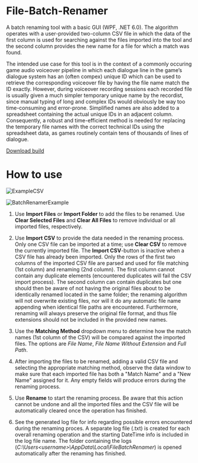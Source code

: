 # File-Batch-Renamer

A batch renaming tool with a basic GUI (WPF, .NET 6.0). The algorithm operates with a user-provided two-column CSV file in which the data of the first column is used for searching against the files imported into the tool and the second column provides the new name for a file for which a match was found.  

The intended use case for this tool is in the context of a commonly occuring game audio voiceover pipeline in which each dialogue line in the game’s dialogue system has an (often compex) unique ID which can be used to retrieve the corresponding voiceover file by having the file name match the ID exactly. However, during voiceover recording sessions each recorded file is usually given a much simpler temporary unique name by the recordist, since manual typing of long and complex IDs would obviously be way too time-consuming and error-prone. Simplified names are also added to a spreadsheet containing the actual unique IDs in an adjacent column. Consequently, a robust and time-efficient method is needed for replacing the temporary file names with the correct technical IDs using the spreadsheet data, as games routinely contain tens of thousands of lines of dialogue.

[Download build](https://drive.google.com/file/d/1xPQhf0ZAHKpUADSg-Iwq6NPjaxnzI5XL/view?usp=share_link)

# How to use

![ExampleCSV](https://user-images.githubusercontent.com/69209034/209230354-2a8d1ecf-d876-4ff1-892b-c70822c97ffb.png)

![BatchRenamerExample](https://user-images.githubusercontent.com/69209034/209230183-27efec48-e55c-4cb8-a806-1a6b2ba003a1.png)

1. Use **Import Files** or **Import Folder** to add the files to be renamed. Use **Clear Selected Files** and **Clear All Files** to remove individual or all imported files, respectively.

2. Use **Import CSV** to provide the data needed in the renaming process. Only one CSV file can be imported at a time; use **Clear CSV** to remove the currently imported file. The **Import CSV**-button is inactive when a CSV file has already been imported. Only the rows of the first two columns of the imported CSV file are parsed and used for file matching (1st column) and renaming (2nd column). The first column cannot contain any duplicate elements (encountered duplicates will fail the CSV import process). The second column can contain duplicates but one should then be aware of not having the original files about to be identically renamed located in the same folder; the renaming algorithm will not overwrite existing files, nor will it do any automatic file name appending when identical file paths are encountered. Furthermore, renaming will always preserve the original file format, and thus file extensions should not be included in the provided new names.

3. Use the **Matching Method** dropdown menu to determine how the match names (1st column of the CSV) will be compared against the imported files. The options are *File Name*, *File Name Without Extension* and *Full Path*.

4. After importing the files to be renamed, adding a valid CSV file and selecting the appropriate matching method, observe the data window to make sure that each imported file has both a "Match Name" and a "New Name" assigned for it. Any empty fields will produce errors during the renaming process.  

5. Use **Rename** to start the renaming process. Be aware that this action cannot be undone and all the imported files and the CSV file will be automatically cleared once the operation has finished. 

6. See the generated log file for info regarding possible errors encountered during the renaming proces. A separate log file (.txt) is created for each overall renaming operation and the starting DateTime info is included in the log file name. The folder containing the logs (*C:\Users\<username>\AppData\Local\FileBatchRenamer*) is opened automatically after the renaming has finished.        
